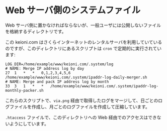 # Web サーバ側のシステムファイル

Web サーバ側に置かなければならないが、一般ユーザには公開しないファイルを格納するディレクトリです。

この keioni.com はさくらインターネットのレンタルサーバを利用していているのですが、このディレクトリにあるスクリプトは `cron` で定期的に実行されています:

```
LOG_DIR=/home/example/www/keioni.com/.system/log
# NAME: Merge IP address log by day
27	1	*	*	0,1,2,3,4,5,6	/home/example/www/keioni.com/.system/ipaddr-log-daily-merger.sh
# NAME: Merge and pack IP address log by month
33	3	1	*	*	/home/example/www/keioni.com/.system/ipaddr-log-monthly-packer.sh
```

これらのスクリプトで、`via.png` 経由で取得したログをマージして、日ごとのログファイルを作成し、月ごとのログファイルを作成して圧縮しています。

`.htaccess` ファイルで、このディレクトリへの Web 経由でのアクセスはできないようにしています。
